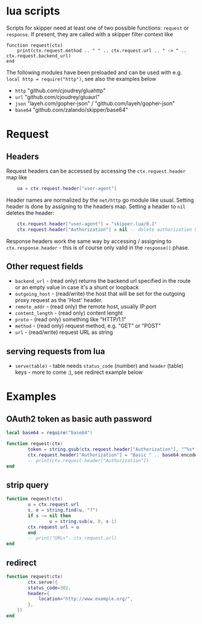 
# lua scripts

Scripts for skipper need at least one of two possible functions: `request` or `response`. If
present, they are called with a skipper filter context like
```
function request(ctx)
	print(ctx.request.method .. " " .. ctx.request.url .. " -> " .. ctx.request.backend_url)
end
```


The following modules have been preloaded and can be used with e.g.
`local http = require("http")`, see also the examples below

* `http`        "github.com/cjoudrey/gluahttp"
* `url`        "github.com/cjoudrey/gluaurl"
* `json`       "layeh.com/gopher-json" / "github.com/layeh/gopher-json"
* `base64`     "github.com/zalando/skipper/base64"

# Request

## Headers

Request headers can be accessed by accessing the `ctx.request.header` map like
```lua
	ua = ctx.request.header["user-agent"]
```
Header names are normalized by the `net/http` go module like usual. Setting header is done
by assigning to the headers map. Setting a header to `nil` deletes the header:

```lua
	ctx.request.header["user-agent"] = "skipper.lua/0.1"
	ctx.request.header["Authorization"] = nil -- delete authorization header
```

Response headers work the same way by accessing / assigning to `ctx.response.header` - this is of
course only valid in the `response()` phase.

## Other request fields

* `backend_url` - (read only) returns the backend url specified in the route or an empty value in case it's a shunt or loopback
* `outgoing_host` - (read/write) the host that will be set for the outgoing proxy request as the 'Host' header. 
* `remote_addr` - (read only) the remote host, usually IP:port
* `content_length` - (read only) content lenght
* `proto` - (read only) something like "HTTP/1.1"
* `method` - (read only) request method, e.g. "GET" or "POST"
* `url` - (read/write) request URL as string

## serving requests from lua
* `serve(table)` - table needs `status_code` (number) and `header` (table) keys - more to come :), see redirect example below


# Examples

## OAuth2 token as basic auth password

```lua
local base64 = require("base64")

function request(ctx)
        token = string.gsub(ctx.request.header["Authorization"], "^%s*[Bb]earer%s+", "", 1)
        ctx.request.header["Authorization"] = "Basic " .. base64.encode("username:" .. token)
        -- print(ctx.request.header["Authorization"])
end
```

## strip query
```lua
function request(ctx)
        u = ctx.request.url
        s, e = string.find(u, "?")
        if s ~= nil then
                u = string.sub(u, 0, s-1)
		ctx.request.url = u
        end
        -- print("URL="..ctx.request.url)
end
```

## redirect
```lua
function request(ctx)
        ctx.serve({
		status_code=302,
		header={
			location="http://www.example.org/",
		},
	})
end
```

